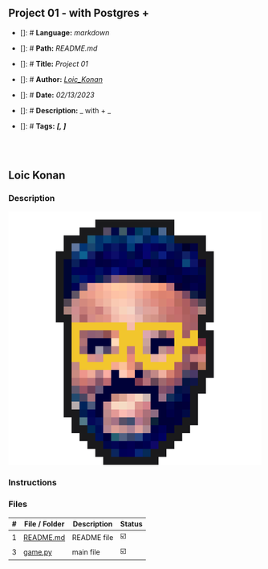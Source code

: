 ## Project 01 -  with Postgres + 

- []: # **Language:** _markdown_
- []: # **Path:** _README.md_
- []: # **Title:** _Project 01_
- []: # **Author:** _[Loic_Konan](Loic_Konan)_
- []: # **Date:** _02/13/2023_
- []: # **Description:** _ with  + _
- []: # **Tags:** **_[, ]_**
  
  <br /><br />

## Loic Konan

### Description

<img src="pic.png">

### Instructions

### Files

|   #   | File / Folder                             | Description                                                    | Status                    |
| :---: | ----------------------------------------- | -------------------------------------------------------------- | --------------------------|
|   1   | [README.md](README.md)                    | README file                                                    | :ballot_box_with_check:|
|   3   | [game.py](game.py)                        | main file                                                      | :ballot_box_with_check:|
